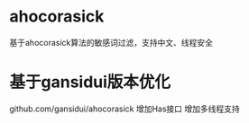 # ahocorasick
基于ahocorasick算法的敏感词过滤，支持中文、线程安全

# 基于gansidui版本优化
github.com/gansidui/ahocorasick
增加Has接口
增加多线程支持
